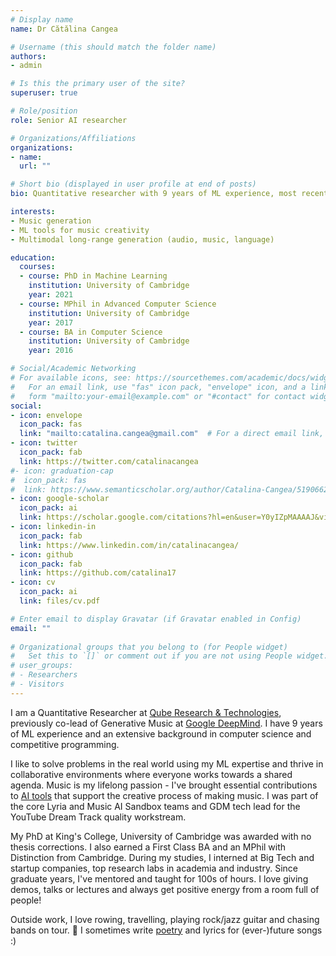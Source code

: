 ```yaml
---
# Display name
name: Dr Cătălina Cangea

# Username (this should match the folder name)
authors:
- admin

# Is this the primary user of the site?
superuser: true

# Role/position
role: Senior AI researcher

# Organizations/Affiliations
organizations:
- name: 
  url: ""

# Short bio (displayed in user profile at end of posts)
bio: Quantitative researcher with 9 years of ML experience, most recently co-lead of Generative Music at Google DeepMind, with a PhD from the University of Cambridge, and inhaler of music :) Motivated by contributing ML-based knowledge and improvements to real-world systems!

interests:
- Music generation
- ML tools for music creativity
- Multimodal long-range generation (audio, music, language)

education:
  courses:
  - course: PhD in Machine Learning
    institution: University of Cambridge
    year: 2021
  - course: MPhil in Advanced Computer Science
    institution: University of Cambridge
    year: 2017
  - course: BA in Computer Science
    institution: University of Cambridge
    year: 2016

# Social/Academic Networking
# For available icons, see: https://sourcethemes.com/academic/docs/widgets/#icons
#   For an email link, use "fas" icon pack, "envelope" icon, and a link in the
#   form "mailto:your-email@example.com" or "#contact" for contact widget.
social:
- icon: envelope
  icon_pack: fas
  link: "mailto:catalina.cangea@gmail.com"  # For a direct email link, use "mailto:test@example.org".
- icon: twitter
  icon_pack: fab
  link: https://twitter.com/catalinacangea
#- icon: graduation-cap
#  icon_pack: fas
#  link: https://www.semanticscholar.org/author/Catalina-Cangea/51906624?sort=total-citations
- icon: google-scholar
  icon_pack: ai
  link: https://scholar.google.com/citations?hl=en&user=Y0yIZpMAAAAJ&view_op=list_works&sortby=pubdate
- icon: linkedin-in
  icon_pack: fab
  link: https://www.linkedin.com/in/catalinacangea/
- icon: github
  icon_pack: fab
  link: https://github.com/catalina17
- icon: cv
  icon_pack: ai
  link: files/cv.pdf

# Enter email to display Gravatar (if Gravatar enabled in Config)
email: ""
  
# Organizational groups that you belong to (for People widget)
#   Set this to `[]` or comment out if you are not using People widget.  
# user_groups:
# - Researchers
# - Visitors
---
```


I am a Quantitative Researcher at [Qube Research & Technologies](https://www.qube-rt.com/), previously co-lead of Generative Music at [Google DeepMind](http://deepmind.com). I have 9 years of ML experience and an extensive background in computer science and competitive programming.

I like to solve problems in the real world using my ML expertise and thrive in collaborative environments where everyone works towards a shared agenda. Music is my lifelong passion - I've brought essential contributions to [AI tools](https://deepmind.google/discover/blog/transforming-the-future-of-music-creation/) that support the creative process of making music. I was part of the core Lyria and Music AI Sandbox teams and GDM tech lead for the YouTube Dream Track quality workstream.

My PhD at King's College, University of Cambridge was awarded with no thesis corrections. I also earned a First Class BA and an MPhil with Distinction from Cambridge. During my studies, I interned at Big Tech and startup companies, top research labs in academia and industry. Since graduate years, I've mentored and taught for 100s of hours. I love giving demos, talks or lectures and always get positive energy from a room full of people!

Outside work, I love rowing, travelling, playing rock/jazz guitar and chasing bands on tour. 🎼 I sometimes write [poetry](https://www.deviantart.com/slowfretboarddancer/gallery/all) and lyrics for (ever-)future songs :)
